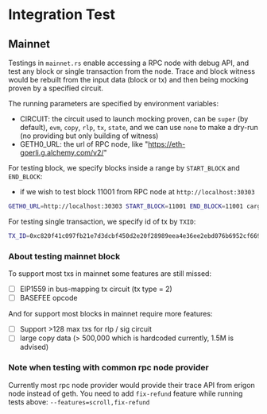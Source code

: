 # Integration Test #

## Mainnet

Testings in `mainnet.rs` enable accessing a RPC node with debug API, and test any block or single transaction from the node. Trace and block witness would be rebuilt from the input data (block or tx) and then being mocking proven by a specified circuit.

The running parameters are specified by environment variables:

* CIRCUIT: the circuit used to launch mocking proven, can be `super` (by default), `evm`, `copy`, `rlp`, `tx`, `state`, and we can use `none` to make a dry-run (no providing but only building of witness)
* GETH0_URL: the url of RPC node, like "https://eth-goerli.g.alchemy.com/v2/"

For testing block, we specify blocks inside a range by `START_BLOCK` and `END_BLOCK`:

* if we wish to test block 11001 from RPC node at `http://localhost:30303`
```bash
GETH0_URL=http://localhost:30303 START_BLOCK=11001 END_BLOCK=11001 cargo test --features=scroll --release test_circuit_all_block
```

For testing single transaction, we specify id of tx by `TXID`:
```bash
TX_ID=0xc820f41c097fb21e7d3dcbf450d2e20f28989eea4e36ee2ebd076b6952cf6693 GETH0_URL=http://localhost:30303 cargo test --features=scroll --release test_mock_prove_tx
```

### About testing mainnet block
To support most txs in mainnet some features are still missed:

- [ ] EIP1559 in bus-mapping tx circuit (tx type = 2)
- [ ] BASEFEE opcode

And for support most blocks in mainnet require more features:
- [ ] Support >128 max txs for rlp / sig circuit
- [ ] large copy data (> 500,000 which is hardcoded currently, 1.5M is advised)

### Note when testing with common rpc node provider
Currently most rpc node provider would provide their trace API from erigon node instead of geth. You need to add `fix-refund` feature while running tests above: `--features=scroll,fix-refund`
